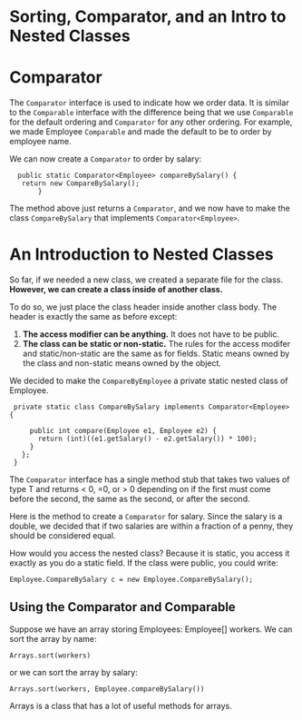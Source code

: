 # Sorting, Comparator, and an Intro to Nested Classes

# Comparator

The `Comparator` interface is used to indicate how we order data. It is similar to the `Comparable` interface with the difference being that we use `Comparable` for the default ordering and `Comparator` for any other ordering. For example, we made Employee `Comparable` and made the default to be to order by employee name.

We can now create a `Comparator` to order by salary:
```
  public static Comparator<Employee> compareBySalary() {
   return new CompareBySalary();
       }
```
The method above just returns a `Comparator`, and we now have to make the class `CompareBySalary` that implements `Comparator<Employee>`.

# An Introduction to Nested Classes

So far, if we needed a new class, we created a separate file for the class.  __However, we can create a class inside of another class.__

To do so, we just place the class header inside another class body.  The header is exactly the same as before except:
1. __The access modifier can be anything.__  It does not have to be public.
2. __The class can be static or non-static.__ The rules for the access modifer and static/non-static are the same as for fields.  Static means owned by the class and non-static means owned by the object.

We decided to make the `CompareByEmployee` a private static nested class of Employee.
```
 private static class CompareBySalary implements Comparator<Employee> {

     public int compare(Employee e1, Employee e2) {
       return (int)((e1.getSalary() - e2.getSalary()) * 100);
     }
   };
 }
```
The `Comparator` interface has a single method stub that takes two values of type T and returns < 0, =0, or > 0 depending on if the first must come before the second, the same as the second, or after the second.

Here is the method to create a `Comparator` for salary.  Since the salary is a double, we decided that if two salaries are within a fraction of a penny, they should be considered equal.


How would you access the nested class?  Because it is static, you access it exactly as you do a static field.
If the class were public, you could write:
```
Employee.CompareBySalary c = new Employee.CompareBySalary();
```

## Using the Comparator and Comparable

Suppose we have an array storing Employees:  Employee[] workers.  We can sort the array by name:
```  
Arrays.sort(workers)
```
  or we can sort the array by salary:
```
Arrays.sort(workers, Employee.compareBySalary())
```
Arrays is a class that has a lot of useful methods for arrays.
